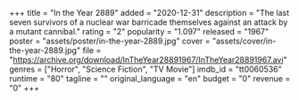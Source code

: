+++
title = "In the Year 2889"
added = "2020-12-31"
description = "The last seven survivors of a nuclear war barricade themselves against an attack by a mutant cannibal."
rating = "2"
popularity = "1.097"
released = "1967"
poster = "assets/poster/in-the-year-2889.jpg"
cover = "assets/cover/in-the-year-2889.jpg"
file = "https://archive.org/download/InTheYear28891967/InTheYear28891967.avi"
genres = ["Horror", "Science Fiction", "TV Movie"]
imdb_id = "tt0060536"
runtime = "80"
tagline = ""
original_language = "en"
budget = "0"
revenue = "0"
+++